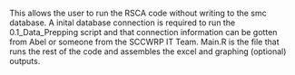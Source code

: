 This allows the user to run the RSCA code without writing to the smc database.
A inital database connection is required to run the 0.1_Data_Prepping script and that connection information can be 
gotten from Abel or someone from the SCCWRP IT Team.
Main.R is the file that runs the rest of the code and assembles the excel and graphing (optional) outputs.
